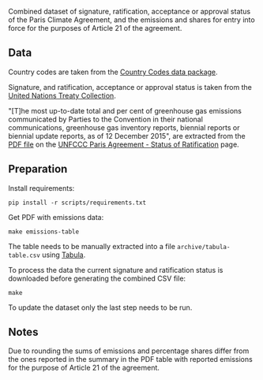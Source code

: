Combined dataset of signature, ratification, acceptance or approval status
of the Paris Climate Agreement, and the emissions and shares for entry
into force for the purposes of Article 21 of the agreement.


## Data

Country codes are taken from the
[Country Codes data package](https://github.com/datasets/country-codes).

Signature, and ratification, acceptance or approval status is taken from the
[United Nations Treaty Collection](https://treaties.un.org/Pages/ViewDetails.aspx?src=TREATY&mtdsg_no=XXVII-7-d&chapter=27&clang=_en).


"[T]he most up-to-date total and per cent of
greenhouse gas emissions communicated by Parties to the Convention in their
national communications, greenhouse gas inventory reports, biennial reports or
biennial update reports, as of 12 December 2015", are extracted from the [PDF
file](http://unfccc.int/files/paris_agreement/application/pdf/10e.pdf) on the
[UNFCCC Paris Agreement - Status of Ratification](http://unfccc.int/paris_agreement/items/9444.php) page.


## Preparation

Install requirements:

```shell
pip install -r scripts/requirements.txt
```

Get PDF with emissions data:

```shell
make emissions-table
```

The table  needs to be manually extracted into a file
`archive/tabula-table.csv` using [Tabula](http://tabula.technology/).

To process the data the current signature and ratification status is downloaded
before generating the combined CSV file:

```shell
make
```

To update the dataset only the last step needs to be run.


## Notes

Due to rounding the sums of emissions and percentage shares differ from the ones
reported in the summary in the PDF table with reported emissions for the
purpose of Article 21 of the agreement.
